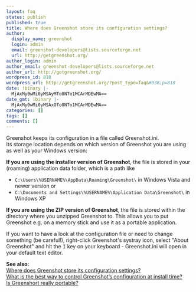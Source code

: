 ```yaml
---
layout: faq
status: publish
published: true
title: Where does Greenshot store its configuration settings?
author:
  display_name: greenshot
  login: admin
  email: greenshot-developers@lists.sourceforge.net
  url: http://getgreenshot.org/
author_login: admin
author_email: greenshot-developers@lists.sourceforge.net
author_url: http://getgreenshot.org/
wordpress_id: 818
wordpress_url: http://getgreenshot.org/?post_type=faq&#038;p=818
date: !binary |-
  MjAxMy0wMi0yMSAyMTo0NTo1MCArMDEwMA==
date_gmt: !binary |-
  MjAxMy0wMi0yMSAxOTo0NTo1MCArMDEwMA==
categories: []
tags: []
comments: []
---
```

<p>Greenshot keeps its configuration in a file called Greenshot.ini.<br />
Its storage location depends on which version of Greenshot you are using as well as your Windows version:</p>
<p><strong>If you are using the installer version of Greenshot</strong>, the file is stored in your (roaming) application data folder, which is a path like</p>
<ul>
<li><code>C:\Users\%USERNAME%\AppData\Roaming\Greenshot\</code> in Windows Vista and newer version or </li>
<li><code>C:\Documents and Settings\%USERNAME%\Application Data\Greenshot\</code> in Windows XP</li>
</ul>
<p><strong>If you are using the ZIP version of Greenshot</strong>, the file is stored within the directory where you unzipped Greenshot to. This allows you to put Greenshot e.g. on a memory stick and use it as a portable application.</p>
<p>If you want to have a look at the configuration file or need to change something (be careful!), right-click Greenshot's systray icon, select "About Greenshot" and hit the <kbd>I</kbd> key on your keyboard - Greenshot.ini will open in your default text editor.</p>
<p><strong>See also:</strong><br />
<a href="http://getgreenshot.org/faq/where-does-greenshot-store-its-configuration-settings/">Where does Greenshot store its configuration settings?</a><br />
<a href="http://getgreenshot.org/faq/what-is-the-best-way-to-control-greenshots-configuration-at-install-time/">What is the best way to control Greenshot’s configuration at install time?</a><br />
<a href="/faq/is-greenshort-really-portable/">Is Greenshort really portable?</a></p>
